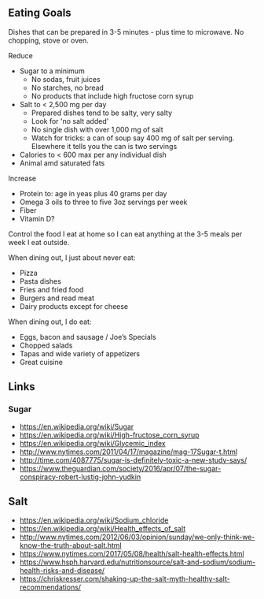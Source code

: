 ## Eating Goals

Dishes that can be prepared in 3-5 minutes - plus time to microwave. No chopping, stove or oven.

Reduce
* Sugar to a minimum
	* No sodas, fruit juices
	* No starches, no bread
	* No products that include high fructose corn syrup
* Salt to < 2,500 mg per day
	* Prepared dishes tend to be salty, very salty
	* Look for 'no salt added'
	* No single dish with over 1,000 mg of salt
	* Watch for tricks: a can of soup say 400 mg of salt per serving. Elsewhere it tells you the can is two servings
* Calories to < 600 max per any individual dish
* Animal amd saturated fats

Increase
* Protein to: age in yeas plus 40 grams per day
* Omega 3 oils to three to five 3oz servings per week
* Fiber
* Vitamin D?

Control the food I eat at home so I can eat anything at the 3-5 meals per week I eat outside.

When dining out, I just about never eat:
* Pizza
* Pasta dishes
* Fries and fried food
* Burgers and read meat
* Dairy products except for cheese

When dining out, I do eat:
* Eggs, bacon and sausage / Joe’s Specials
* Chopped salads
* Tapas and wide variety of appetizers
* Great cuisine


## Links

### Sugar

* https://en.wikipedia.org/wiki/Sugar
* https://en.wikipedia.org/wiki/High-fructose_corn_syrup
* https://en.wikipedia.org/wiki/Glycemic_index
* http://www.nytimes.com/2011/04/17/magazine/mag-17Sugar-t.html
* http://time.com/4087775/sugar-is-definitely-toxic-a-new-study-says/
* https://www.theguardian.com/society/2016/apr/07/the-sugar-conspiracy-robert-lustig-john-yudkin


## Salt

* https://en.wikipedia.org/wiki/Sodium_chloride
* https://en.wikipedia.org/wiki/Health_effects_of_salt
* http://www.nytimes.com/2012/06/03/opinion/sunday/we-only-think-we-know-the-truth-about-salt.html
* https://www.nytimes.com/2017/05/08/health/salt-health-effects.html
* https://www.hsph.harvard.edu/nutritionsource/salt-and-sodium/sodium-health-risks-and-disease/
* https://chriskresser.com/shaking-up-the-salt-myth-healthy-salt-recommendations/

